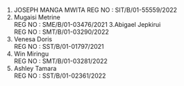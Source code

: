 1. JOSEPH MANGA MWITA
 REG NO :  SIT/B/01-55559/2022
2.  Mugaisi Metrine                                                                                                                      
 REG NO : SME/B/01-03476/2021
3.Abigael Jepkirui                                                                             
REG NO : SMT/B/01-03290/2022
4. Venesa Doris                                                                                                                                                             
 REG NO : SST/B/01-01797/2021
5. Win Miringu                                                                                                
REG NO : SMT/B/01-03281/2022
6. Ashley Tamara                                                                                                                                      
REG NO : SST/B/01-02361/2022
